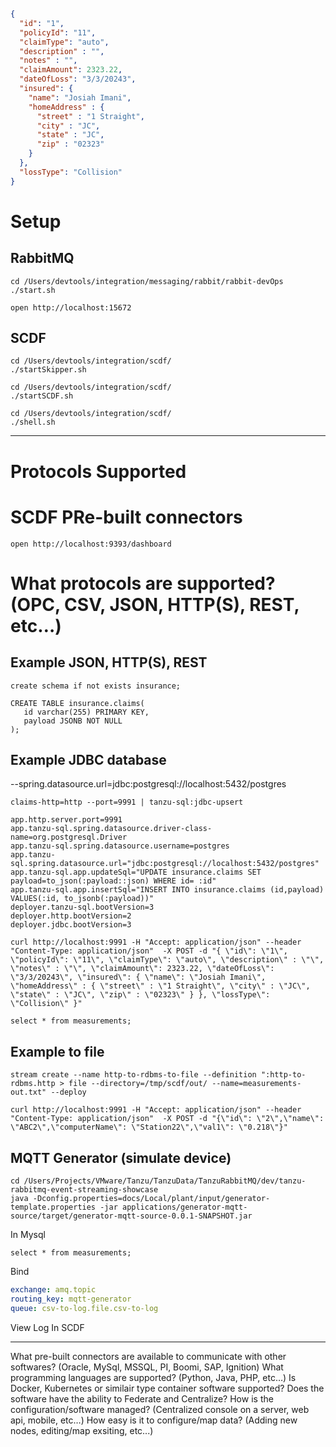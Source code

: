 ```json

{
  "id": "1",
  "policyId": "11",
  "claimType": "auto",
  "description" : "",
  "notes" : "",
  "claimAmount": 2323.22,
  "dateOfLoss": "3/3/20243",
  "insured": {
    "name": "Josiah Imani",
    "homeAddress" : {
      "street" : "1 Straight",
      "city" : "JC",
      "state" : "JC",
      "zip" : "02323"
    }
  },
  "lossType": "Collision"
}
```



# Setup

## RabbitMQ


```shell
cd /Users/devtools/integration/messaging/rabbit/rabbit-devOps
./start.sh 
```

```shell
open http://localhost:15672
```


## SCDF

```shell
cd /Users/devtools/integration/scdf/
./startSkipper.sh 
```


```shell
cd /Users/devtools/integration/scdf/
./startSCDF.sh 
```


```shell
cd /Users/devtools/integration/scdf/
./shell.sh 
```

----------------------------


# Protocols Supported

# SCDF PRe-built connectors

```shell
open http://localhost:9393/dashboard
```

# What protocols are supported? (OPC, CSV, JSON, HTTP(S), REST, etc…)

## Example JSON, HTTP(S), REST


```sqlite-sql
create schema if not exists insurance;

CREATE TABLE insurance.claims(
   id varchar(255) PRIMARY KEY,
   payload JSONB NOT NULL
);
```

## Example JDBC database

--spring.datasource.url=jdbc:postgresql://localhost:5432/postgres

```shell
claims-http=http --port=9991 | tanzu-sql:jdbc-upsert
```

```properties
app.http.server.port=9991
app.tanzu-sql.spring.datasource.driver-class-name=org.postgresql.Driver
app.tanzu-sql.spring.datasource.username=postgres
app.tanzu-sql.spring.datasource.url="jdbc:postgresql://localhost:5432/postgres"
app.tanzu-sql.app.updateSql="UPDATE insurance.claims SET payload=to_json(:payload::json) WHERE id= :id"
app.tanzu-sql.app.insertSql="INSERT INTO insurance.claims (id,payload) VALUES(:id, to_jsonb(:payload))"
deployer.tanzu-sql.bootVersion=3
deployer.http.bootVersion=2
deployer.jdbc.bootVersion=3
```


```shell
curl http://localhost:9991 -H "Accept: application/json" --header "Content-Type: application/json"  -X POST -d "{ \"id\": \"1\", \"policyId\": \"11\", \"claimType\": \"auto\", \"description\" : \"\", \"notes\" : \"\", \"claimAmount\": 2323.22, \"dateOfLoss\": \"3/3/20243\", \"insured\": { \"name\": \"Josiah Imani\", \"homeAddress\" : { \"street\" : \"1 Straight\", \"city\" : \"JC\", \"state\" : \"JC\", \"zip\" : \"02323\" } }, \"lossType\": \"Collision\" }"
```


```sqlite-sql
select * from measurements;
```


## Example to file


```shell
stream create --name http-to-rdbms-to-file --definition ":http-to-rdbms.http > file --directory=/tmp/scdf/out/ --name=measurements-out.txt" --deploy
```

```shell
curl http://localhost:9991 -H "Accept: application/json" --header "Content-Type: application/json"  -X POST -d "{\"id\": \"2\",\"name\": \"ABC2\",\"computerName\": \"Station22\",\"val1\": \"0.218\"}"
```

## MQTT Generator (simulate device)


```shell
cd /Users/Projects/VMware/Tanzu/TanzuData/TanzuRabbitMQ/dev/tanzu-rabbitmq-event-streaming-showcase
java -Dconfig.properties=docs/Local/plant/input/generator-template.properties -jar applications/generator-mqtt-source/target/generator-mqtt-source-0.0.1-SNAPSHOT.jar  
```

In Mysql
```shell
select * from measurements;
```

Bind

```yaml
exchange: amq.topic
routing_key: mqtt-generator 
queue: csv-to-log.file.csv-to-log
```


View Log In SCDF


--------------------------------


What pre-built connectors are available to communicate with other softwares? (Oracle, MySql, MSSQL, PI, Boomi, SAP, Ignition)
What programming languages are supported? (Python, Java, PHP, etc…)
Is Docker, Kubernetes or similair type container software supported?
Does the software have the ability to Federate and Centralize?
How is the configuration/software managed? (Centralized console on a server, web api, mobile, etc…)
How easy is it to configure/map data? (Adding new nodes, editing/map exsiting, etc...) 
